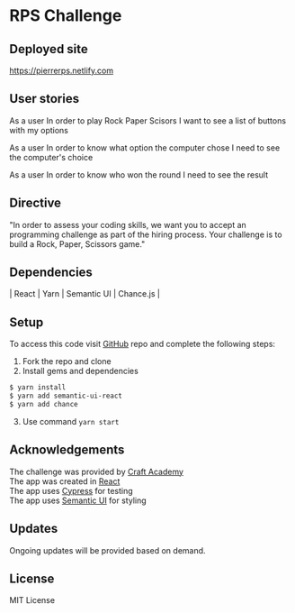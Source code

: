 # RPS Challenge

## Deployed site
https://pierrerps.netlify.com

## User stories

As a user
In order to play Rock Paper Scisors 
I want to see a list of buttons with my options

As a user
In order to know what option the computer chose
I need to see the computer's choice

As a user
In order to know who won the round
I need to see the result

## Directive
"In order to assess your coding skills, we want you to accept an programming challenge as part of the hiring process. Your challenge is to build a Rock, Paper, Scissors game."

## Dependencies
| React | Yarn | Semantic UI | Chance.js |

## Setup
To access this code visit [GitHub](https://github.com/pierre-1/rps_challenge) repo and complete the following steps:

1. Fork the repo and clone
2. Install gems and dependencies

```sh
$ yarn install
$ yarn add semantic-ui-react
$ yarn add chance
```

3. Use command ```yarn start```

## Acknowledgements
The challenge was provided by [Craft Academy](learn.craftacademy.co) <br>
The app was created in [React](https://reactjs.org/) <br>
The app uses [Cypress](https://www.cypress.io/) for testing<br>
The app uses [Semantic UI](https://react.semantic-ui.com/) for styling<br>

## Updates
Ongoing updates will be provided based on demand.

## License
MIT License

